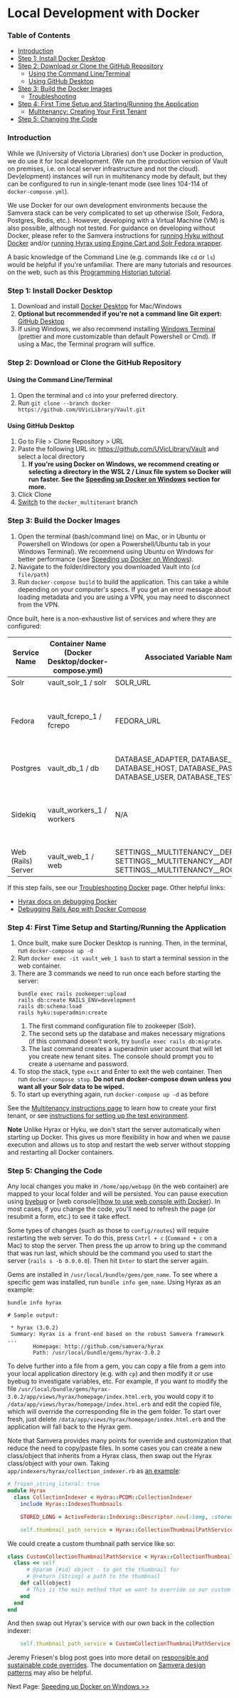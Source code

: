 # Local Development with Docker

### Table of Contents
* [Introduction](#introduction)
* [Step 1: Install Docker Desktop](#step-1-install-docker-desktop)
* [Step 2: Download or Clone the GitHub Repository](#step-2-download-or-clone-the-github-repository)
  * [Using the Command Line/Terminal](#using-the-command-lineterminal)
  * [Using GitHub Desktop](#using-github-desktop)
* [Step 3: Build the Docker Images](#step-3-build-the-docker-images)
  * [Troubleshooting](#troubleshooting)
* [Step 4: First Time Setup and Starting/Running the Application](#step-4-first-time-setup-and-startingrunning-the-application)
  * [Multitenancy: Creating Your First Tenant](./Multitenancy.md)
* [Step 5: Changing the Code](#step-5-changing-the-code)

### Introduction

While we (University of Victoria Libraries) don't use Docker in production, 
we do use it for local development. (We run the production version of Vault on premises, i.e. on local server infrastructure and not the cloud). Dev(elopment) instances will run in multitenancy mode by default, but they can be configured to run in single-tenant mode (see lines 104-114 of `docker-compose.yml`). 

We use Docker for our own development environments because the Samvera stack can be very complicated to set up otherwise 
(Solr, Fedora, Postgres, Redis, etc.). However, developing with a Virtual Machine (VM) is also possible, although not tested. 
For guidance on developing without Docker, please refer to the Samvera instructions for [running Hyku without Docker](https://github.com/samvera/hyku#with-out-docker) and/or [running Hyrax using Engine Cart and Solr Fedora wrapper](https://github.com/samvera/hyrax/wiki/Development-setup-using-Engine-Cart-and-Solr---Fedora-wrapper).

A basic knowledge of the Command Line (e.g. commands like `cd` 
or `ls`) would be helpful if you're unfamiliar. There are many tutorials and resources on the web, such as this
[Programming Historian tutorial](https://programminghistorian.org/en/lessons/intro-to-bash).

### Step 1: Install Docker Desktop

1. Download and install [Docker Desktop](https://www.docker.com/products/docker-desktop/) for Mac/Windows
2. **Optional but recommended if you're not a command line Git expert:** [GitHub Desktop](https://desktop.github.com/)
3. If using Windows, we also recommend installing [Windows Terminal](https://apps.microsoft.com/store/detail/windows-terminal/9N0DX20HK701) (prettier and more customizable than default Powershell or Cmd). If using a Mac, the Terminal program will suffice.

### Step 2: Download or Clone the GitHub Repository

#### Using the Command Line/Terminal

1. Open the terminal and `cd` into your preferred directory.
2. Run `git clone --branch docker https://github.com/UVicLibrary/Vault.git`

#### Using GitHub Desktop

1. Go to File > Clone Repository > URL
2. Paste the following URL in: https://github.com/UVicLibrary/Vault and select a local directory
    1. **If you're using Docker on Windows, we recommend creating or selecting a directory in the WSL 2 / Linux file system so Docker will run faster. See the [Speeding up Docker on Windows](./Speeding_up_Docker_on_Windows.md) section for more.**
3. Click Clone
4. [Switch](https://docs.github.com/en/desktop/contributing-and-collaborating-using-github-desktop/making-changes-in-a-branch/managing-branches#switching-between-branches) to the `docker_multitenant` branch

### Step 3: Build the Docker Images

1. Open the terminal (bash/command line) on Mac, or in Ubuntu or Powershell on Windows (or open a Powershell/Ubuntu tab in your 
Windows Terminal). We recommend using Ubuntu on Windows for better performance (see [Speeding up Docker on Windows](./Speeding_up_Docker_on_Windows.md)).
2. Navigate to the folder/directory you downloaded Vault into (`cd file/path`)
3. Run `docker-compose build` to build the application. This can take a while depending on your computer's specs. If you get an error message about loading metadata and you are using a VPN, you may need to disconnect from the VPN. 

Once built, here is a non-exhaustive list of services and where they are configured:

| Service Name | Container Name (Docker Desktop/docker-compose.yml) | Associated Variable Name(s) | Configured in | How/Where to Access in Browser |
|---|---|---|---|---|
| Solr | vault_solr_1 / solr | SOLR_URL | .env | localhost:8983 |
| Fedora | vault_fcrepo_1 / fcrepo | FEDORA_URL | .env | localhost, but the exact port number will vary. The easiest way to find it is to click the highlighted button below in Docker Desktop. |
| Postgres | vault_db_1 / db | DATABASE_ADAPTER, DATABASE_NAME, DATABASE_HOST, DATABASE_PASSWORD, DATABASE_USER, DATABASE_TEST_NAME | .env | N/A |
| Sidekiq | vault_workers_1 / workers | N/A | config/initializers/sidekiq.yml | <tenant name>.localhost:3000/sidekiq (You need to creat a tenant and add [one or more lines](https://github.com/UVicLibrary/Vault/blob/main/config/routes.rb#L134) to `config/routes.rb` before you can see this) |
| Web (Rails) Server | vault_web_1 / web | SETTINGS__MULTITENANCY__DEFAULT_HOST, SETTINGS__MULTITENANCY__ADMIN_HOST, SETTINGS__MULTITENANCY__ROOT_HOST | docker-compose.yml | localhost:3000, or <tenant name>.localhost:3000 |

If this step fails, see our [Troubleshooting Docker](./Troubleshooting.md) page. Other helpful links:
* [Hyrax docs on debugging Docker](https://github.com/samvera/hyrax/blob/main/CONTAINERS.md#debugging)
* [Debugging Rails App with Docker Compose](https://medium.com/gogox-technology/debugging-rails-app-with-docker-compose-39a3767962f4)

### Step 4: First Time Setup and Starting/Running the Application

1. Once built, make sure Docker Desktop is running. Then, in the terminal, run `docker-compose up -d`
2. Run `docker exec -it vault_web_1 bash` to start a terminal session in the web container.
3. There are 3 commands we need to run once each before starting the server: 
    ```
    bundle exec rails zookeeper:upload
    rails db:create RAILS_ENV=development
    rails db:schema:load
    rails hyku:superadmin:create
    ```
    1. The first command configuration file to zookeeper (Solr).
    2. The second sets up the database and makes necessary migrations (if this command doesn't work, try `bundle exec rails db:migrate`.
    3. The last command creates a superadmin user account that will let you create new tenant sites. The console should prompt you to create a username and password.
4. To stop the stack, type `exit` and Enter to exit the web container. Then run `docker-compose stop`. 
**Do not run docker-compose down unless you want all your Solr data to be wiped.**
5. To start up everything again, run `docker-compose up -d` as before

See the [Multitenancy instructions page](./Multitenancy.md) to learn how to create your first tenant, or see [instructions for setting up the test environment](./Multitenancy.md#set-up-testing-rspec).

**Note**
Unlike Hyrax or Hyku, we don't start the server automatically when starting up Docker. This gives us more 
flexibility in how and when we pause execution and allows us to stop and restart the web server without stopping and 
restarting all Docker containers.

### Step 5: Changing the Code

Any local changes you make in `/home/app/webapp` (in the web container) are mapped to your local folder and will be persisted. You 
can pause execution using [byebug](https://guides.rubyonrails.org/v5.1/debugging_rails_applications.html#debugging-with-the-byebug-gem) 
or [web console]([how to use web console with Docker](https://www.youtube.com/watch?v=XdWnDHjtNqM&t=197s)). 
In most cases, if you change the code, you'll need to refresh the page (or resubmit a form, etc.) to see it take effect.

Some types of changes (such as those to `config/routes`) will require restarting the web server. To do this, 
press `Cntrl + c` (`Command + c` on a Mac) to stop the server. Then press the up arrow to bring up the command that was 
run last, which should be the command you used to start the server (`rails s -b 0.0.0.0`). Then hit `Enter` to start 
the server again.

Gems are installed in `/usr/local/bundle/gems/gem_name`. To see where a specific gem was installed, run `bundle info gem_name`. 
Using Hyrax as an example:
```
bundle info hyrax

# Sample output:

 * hyrax (3.0.2)
 Summary: Hyrax is a front-end based on the robust Samvera framework ...
        Homepage: http://github.com/samvera/hyrax
        Path: /usr/local/bundle/gems/hyrax-3.0.2
```

To delve further into a file from a gem, you can copy a file from a gem into your local application directory (e.g. 
with `cp`) and then modify it or use byebug to investigate variables, etc. For example, if you want to modify the file 
`/usr/local/bundle/gems/hyrax-3.0.2/app/views/hyrax/homepage/index.html.erb`, you would copy it to 
`/data/app/views/hyrax/homepage/index.html.erb` and edit the copied file, which will override the corresponding file
in the gem folder. To start over fresh, just delete `/data/app/views/hyrax/homepage/index.html.erb` and the application 
will fall back to the Hyrax gem.

Note that Samvera provides many points for override and customization that reduce the need to copy/paste files. In some cases you can create a new class/object that inherits from a Hyrax class, then swap out the Hyrax 
class/object with your own. Taking `app/indexers/hyrax/collection_indexer.rb` as [an example](https://github.com/samvera/hyrax/blob/main/app/indexers/hyrax/collection_indexer.rb):

```ruby
# frozen_string_literal: true
module Hyrax
  class CollectionIndexer < Hydra::PCDM::CollectionIndexer
    include Hyrax::IndexesThumbnails

    STORED_LONG = ActiveFedora::Indexing::Descriptor.new(:long, :stored)

    self.thumbnail_path_service = Hyrax::CollectionThumbnailPathService
```

We could create a custom thumbnail path service like so:

```ruby
class CustomCollectionThumbnailPathService < Hyrax::CollectionThumbnailPathService
  class << self
      # @param [#id] object - to get the thumbnail for
      # @return [String] a path to the thumbnail
    def call(object)
      # This is the main method that we want to override so our custom code goes here...
    end
  end
end
```

And then swap out Hyrax's service with our own back in the collection indexer:

```ruby
    self.thumbnail_path_service = CustomCollectionThumbnailPathService
```

Jeremy Friesen's blog post goes into more detail on [responsible and sustainable code overrides](https://takeonrules.com/2023/03/26/responsible-and-sustainable-overrides-in-ruby-and-samvera-in-general/). 
The documentation on [Samvera design patterns](https://samvera.github.io/patterns-overview.html) may also be helpful.

Next Page: [Speeding up Docker on Windows >>](./Speeding_up_Docker_on_Windows.md)
